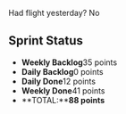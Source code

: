 Had flight yesterday? No

## Sprint Status
-   **Weekly Backlog**35 points
-   **Daily Backlog**0 points
-   **Daily Done**12 points
-   **Weekly Done**41 points
-   **TOTAL:****88 points**